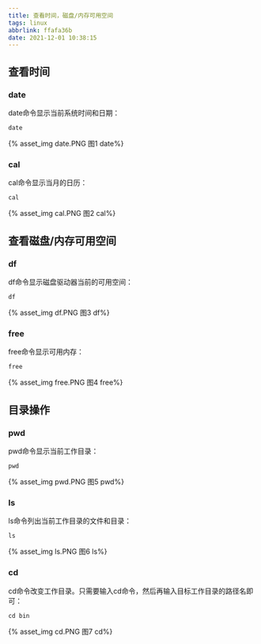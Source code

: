 ```yaml
---
title: 查看时间，磁盘/内存可用空间
tags: linux
abbrlink: ffafa36b
date: 2021-12-01 10:38:15
---
```


## 查看时间

<!-- more -->

### date

date命令显示当前系统时间和日期：

```
date
```

{% asset_img  date.PNG 图1 date%}


### cal

cal命令显示当月的日历：

```
cal
```

{% asset_img  cal.PNG 图2 cal%}


## 查看磁盘/内存可用空间

### df

df命令显示磁盘驱动器当前的可用空间：

```
df
```

{% asset_img  df.PNG 图3 df%}



### free

free命令显示可用内存：

```
free
```

{% asset_img  free.PNG 图4 free%}



## 目录操作

### pwd

pwd命令显示当前工作目录：

```
pwd
```

{% asset_img  pwd.PNG 图5 pwd%}

### ls

ls命令列出当前工作目录的文件和目录：

```
ls
```

{% asset_img  ls.PNG 图6 ls%}

### cd

cd命令改变工作目录。只需要输入cd命令，然后再输入目标工作目录的路径名即可：

```
cd bin
```

{% asset_img  cd.PNG 图7 cd%}



